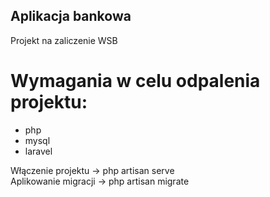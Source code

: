 ## Aplikacja bankowa
Projekt na zaliczenie WSB

# Wymagania w celu odpalenia projektu:
- php 
- mysql
- laravel


Włączenie projektu -> php artisan serve <br>
Aplikowanie migracji -> php artisan migrate <br>
